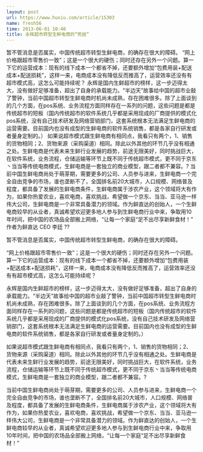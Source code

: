 ```yaml
---
layout: post
url: https://www.huxiu.com/article/15303
name: fresh56
time: 2013-06-01 10:40
title: 永辉超市转型生鲜电商的“死结”
---
```

暂不管消息是否属实，中国传统超市转型生鲜电商，的确存在很大的障碍。 “网上价格跟超市零售价一致”；这是一个很大的硬伤；同时还存在另外一个问题。算一下它的运营成本：现有的线下成本一个都省不掉，还要额外增加“包费用装+配送成本+配送损耗”，这样一来，电商成本没有降低反而推高了，运营效率还没有有超市模式高，这怎么可能持续呢？ 永辉是国内生鲜超市的榜样，这一步迈得太大，没有做好足够准备，超出了自身的承载能力。“半边天”故事给中国的超市业敲了警钟，当前中国超市转型生鲜电商时机尚未成熟，存在困难很多。除了上面谈到的几个方面，在pos系统、业务流程方面同样存在一系列的问题，这些问题是都是传统超市的短板（国内传统超市的软件系统几乎都是采用现成的厂商提供的模式化pos系统，没有自己技术研发及网络营销部门，这套系统根本无法满足生鲜电商的运营需要。目前国内也没有成型的生鲜电商的软件系统销售，都是各家自行研发或者量身定制的。） 如果说超市模式跟生鲜电商有相同点，我看只有两个，1、销售的货物相同；2、货物来源（采购渠道）相同。除此以外其他的环节几乎没有相通之处。生鲜电商是代表未来生鲜行业发展的趋势，前途无限美好，同时挑战巨大，在软件系统，业务流程，仓储运输等环节上既不同于传统超市模式，更不同于京东丶当当等传统电商模式，生鲜电商是一套独立的商业模型，跟二者都不兼容。? 当前中国生鲜电商尚处于萌芽期，需要更多的公司、人员参与进来，生鲜电商一个完全自由竞争的市场，谁也垄断不了，全国排名前20大城市，人口规模、网络普及程度，都具备了发展的生鲜电商条件，生鲜电商属于涉农产业，这个领域将大有作为，如果你热爱农业，喜欢电商，喜欢挑战，希望做一个京东、当当、亚马逊一样伟大公司，生鲜电商是一个非常具备潜力的领域。作为鲜直达的创始人，一个生鲜电商较早的从业者，真诚希望欢迎更多地人参与到生鲜电商行业中来，争取用10年时间，把中国的农场品全部搬上网络，“让每一个家庭“足不出尽享新鲜食材！” 作者为鲜直达 CEO 李廷 ??

暂不管消息是否属实，中国传统超市转型生鲜电商，的确存在很大的障碍。

“网上价格跟超市零售价一致”；这是一个很大的硬伤；同时还存在另外一个问题。算一下它的运营成本：现有的线下成本一个都省不掉，还要额外增加“包费用装+配送成本+配送损耗”，这样一来，电商成本没有降低反而推高了，运营效率还没有有超市模式高，这怎么可能持续呢？

永辉是国内生鲜超市的榜样，这一步迈得太大，没有做好足够准备，超出了自身的承载能力。“半边天”故事给中国的超市业敲了警钟，当前中国超市转型生鲜电商时机尚未成熟，存在困难很多。除了上面谈到的几个方面，在pos系统、业务流程方面同样存在一系列的问题，这些问题是都是传统超市的短板（国内传统超市的软件系统几乎都是采用现成的厂商提供的模式化pos系统，没有自己技术研发及网络营销部门，这套系统根本无法满足生鲜电商的运营需要。目前国内也没有成型的生鲜电商的软件系统销售，都是各家自行研发或者量身定制的。）

如果说超市模式跟生鲜电商有相同点，我看只有两个，1、销售的货物相同；2、货物来源（采购渠道）相同。除此以外其他的环节几乎没有相通之处。生鲜电商是代表未来生鲜行业发展的趋势，前途无限美好，同时挑战巨大，在软件系统，业务流程，仓储运输等环节上既不同于传统超市模式，更不同于京东丶当当等传统电商模式，生鲜电商是一套独立的商业模型，跟二者都不兼容。?

当前中国生鲜电商尚处于萌芽期，需要更多的公司、人员参与进来，生鲜电商一个完全自由竞争的市场，谁也垄断不了，全国排名前20大城市，人口规模、网络普及程度，都具备了发展的生鲜电商条件，生鲜电商属于涉农产业，这个领域将大有作为，如果你热爱农业，喜欢电商，喜欢挑战，希望做一个京东、当当、亚马逊一样伟大公司，生鲜电商是一个非常具备潜力的领域。作为鲜直达的创始人，一个生鲜电商较早的从业者，真诚希望欢迎更多地人参与到生鲜电商行业中来，争取用10年时间，把中国的农场品全部搬上网络，“让每一个家庭“足不出尽享新鲜食材！”

